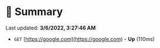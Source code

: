 # 📖 Summary
Last updated: **3/6/2022, 3:27:46 AM**

- `GET` [https://google.com](https://google.com) - **Up** (110ms)
